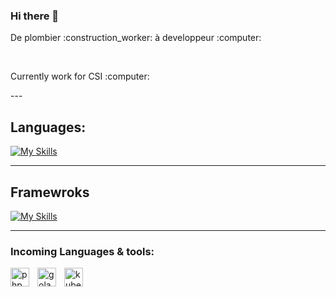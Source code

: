 ### Hi there 👋


<p>De plombier :construction_worker: à developpeur :computer:</p>
<br />
<p>Currently work for CSI :computer:</p>
---

## Languages:

[![My Skills](https://skillicons.dev/icons?i=java,js,ts,html,css)](https://skillicons.dev)

---
## Framewroks
[![My Skills](https://skillicons.dev/icons?i=spring,react,vue,vuejs,sass)](https://skillicons.dev)
<br />

---

### Incoming Languages & tools:

<img align="left" alt="php" width="30px" style="padding-right: 10px;" src="https://cdn.jsdelivr.net/gh/devicons/devicon/icons/php/php-original.svg" />
<img align="left" alt="golang" width="30px" style="padding-right: 10px;" src="https://cdn.jsdelivr.net/gh/devicons/devicon/icons/go/go-original.svg" />
<img align="left" alt="kubernetes" width="30px" style="padding-right: 10px;" src="https://cdn.jsdelivr.net/gh/devicons/devicon/icons/kubernetes/kubernetes-plain-wordmark.svg" />
